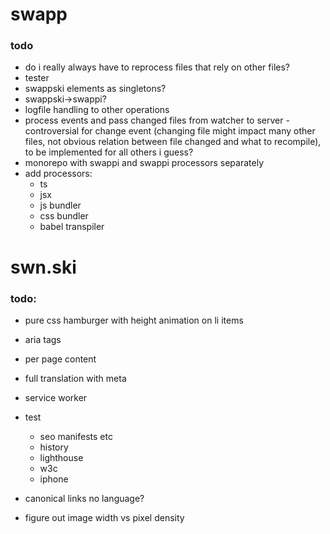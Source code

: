 # swapp

### todo

- do i really always have to reprocess files that rely on other files?
- tester
- swappski elements as singletons?
- swappski->swappi?
- logfile handling to other operations
- process events and pass changed files from watcher to server - controversial for change event (changing file might impact many other files, not obvious relation between file changed and what to recompile), to be implemented for all others i guess?
- monorepo with swappi and swappi processors separately
- add processors:
  - ts
  - jsx
  - js bundler
  - css bundler
  - babel transpiler

# swn.ski

### todo:

- pure css hamburger with height animation on li items

- aria tags
- per page content
- full translation with meta

- service worker
- test

  - seo manifests etc
  - history
  - lighthouse
  - w3c
  - iphone

- canonical links no language?
- figure out image width vs pixel density
